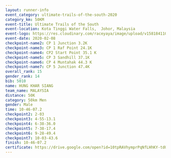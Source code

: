 ```yaml
--- 
layout: runner-info 
event_category: ultimate-trails-of-the-south-2020 
category_km: 50KM 
event-title: Ultimate Trails of the South 
event-location: Kota Tinggi Water Falls,  Johor, Malaysia 
event-logo: https://res.cloudinary.com/raceyaya/image/upload/v1581841103/logo/2020/ultimate-trails-2020_i93dfj.jpg 
event-date: 2020-02-08 
checkpoint-name2: CP 1 Junction 3.2K 
checkpoint-name3: CP 1 Raf Point 24.1K 
checkpoint-name4: CP2 Start Point 35.1 K 
checkpoint-name5: CP 3 Sandhill 37.1K 
checkpoint-name6: CP 4 Muntahak 44.3 K 
checkpoint-name7: CP 5 Junction 47.4K 
overall_rank: 15
gender_rank: 14
bib: 5010
name: HUNG KHAR SIANG
team_name: MALAYSIA
distance: 50K
category: 50km Men
gender: Male
time: 10-46-07.2
checkpoint2: 2-03
checkpoint3: 4-55-13.1
checkpoint4: 6-38-36.0
checkpoint5: 7-38-17.4
checkpoint6: 9-28-49.4
checkpoint7: 10-03-43.6
finish: 10-46-07.2
certificate: https://drive.google.com/open?id=10tpRAVhymprPqNfLHhKY-tdQaixpkMF1
--- 
```

